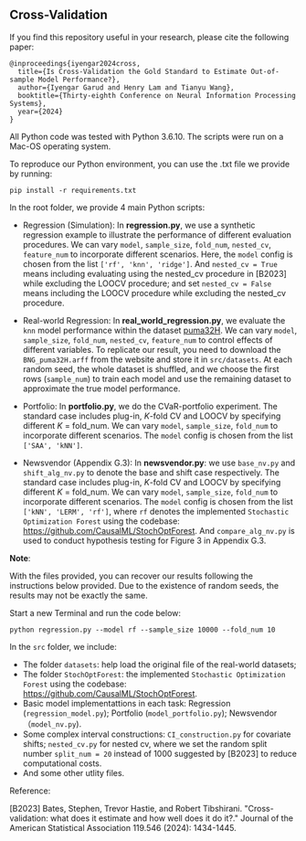 ## Cross-Validation

If you find this repository useful in your research, please cite the following paper:

```
@inproceedings{iyengar2024cross,
  title={Is Cross-Validation the Gold Standard to Estimate Out-of-sample Model Performance?},
  author={Iyengar Garud and Henry Lam and Tianyu Wang},
  booktitle={Thirty-eighth Conference on Neural Information Processing Systems},
  year={2024}
}
```

All Python code was tested with Python 3.6.10. The scripts were run on a Mac-OS operating system.

To reproduce our Python environment, you can use the .txt file we provide by running:
```
pip install -r requirements.txt
```


In the root folder, we provide 4 main Python scripts:

- Regression (Simulation): In **regression.py**, we use a synthetic regression example to illustrate the performance of different evaluation procedures. We can vary ``model``, ``sample_size``, ``fold_num``, ``nested_cv``, ``feature_num`` to incorporate different scenarios. Here, the ``model`` config is chosen from the list ``['rf', 'knn', 'ridge']``. And ``nested_cv = True`` means including  evaluating using the nested_cv procedure in [B2023] while excluding the LOOCV procedure; and set ``nested_cv = False`` means including the LOOCV procedure while excluding the nested_cv procedure.

- Real-world Regression: In **real_world_regression.py**, we evaluate the `knn` model performance within the dataset [puma32H](https://wwww.openml.org/d/1210). We can vary ``model``, ``sample_size``, ``fold_num``, ``nested_cv``, ``feature_num`` to control effects of different variables. To replicate our result, you need to download the ``BNG_puma32H.arff`` from the website and store it in ``src/datasets``. At each random seed, the whole dataset is shuffled, and we choose the first rows (``sample_num``) to train each model and use the remaining dataset to approximate the true model performance.

- Portfolio: In **portfolio.py**, we do the CVaR-portfolio experiment. The standard case includes plug-in, $K$-fold CV and LOOCV by specifying different $K$ = fold_num. We can vary ``model``, ``sample_size``, ``fold_num`` to incorporate different scenarios. The ``model`` config is chosen from the list ``['SAA', 'kNN']``.

- Newsvendor (Appendix G.3): In **newsvendor.py**: we use ``base_nv.py`` and ``shift_alg_nv.py`` to denote the base and shift case respectively. The standard case includes plug-in, $K$-fold CV and LOOCV by specifying different $K$ = fold_num.  We can vary ``model``, ``sample_size``, ``fold_num`` to incorporate different scenarios. The ``model`` config is chosen from the list ``['kNN', 'LERM', 'rf']``, where ``rf`` denotes the implemented ``Stochastic Optimization Forest`` using the codebase: https://github.com/CausalML/StochOptForest. And ``compare_alg_nv.py`` is used to conduct hypothesis testing for Figure 3 in Appendix G.3.



**Note**: 

With the files provided, you can recover our results following the instructions below provided. Due to the existence of random seeds, the results may not be exactly the same.

Start a new Terminal and run the code below:

```
python regression.py --model rf --sample_size 10000 --fold_num 10
```

In the ``src`` folder, we include: 
- The folder ``datasets``: help load the original file of the real-world datasets;
- The folder ``StochOptForest``: the implemented ``Stochastic Optimization Forest`` using the codebase:
https://github.com/CausalML/StochOptForest.
- Basic model implementattions in each task: Regression (``regression_model.py``); Portfolio (``model_portfolio.py``); Newsvendor（``model_nv.py``).
- Some complex interval constructions: ``CI_construction.py`` for covariate shifts; ``nested_cv.py`` for nested cv, where we set the random split number ``split_num = 20`` instead of 1000 suggested by [B2023] to reduce computational costs.
- And some other utlity files.

Reference:

[B2023] Bates, Stephen, Trevor Hastie, and Robert Tibshirani. "Cross-validation: what does it estimate and how well does it do it?." Journal of the American Statistical Association 119.546 (2024): 1434-1445.
